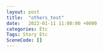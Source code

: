 ```yaml
---
layout: post
title:  "others_test"
date:   2022-01-11 11:00:00 +0000
categories: Etc
Tags: Story Etc
SceneCode: []
---
```


